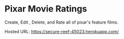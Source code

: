 # Pixar Movie Ratings
Create, Edit , Delete, and Rate all of pixar's feature films.

Hosted URL: https://secure-reef-45023.herokuapp.com/
